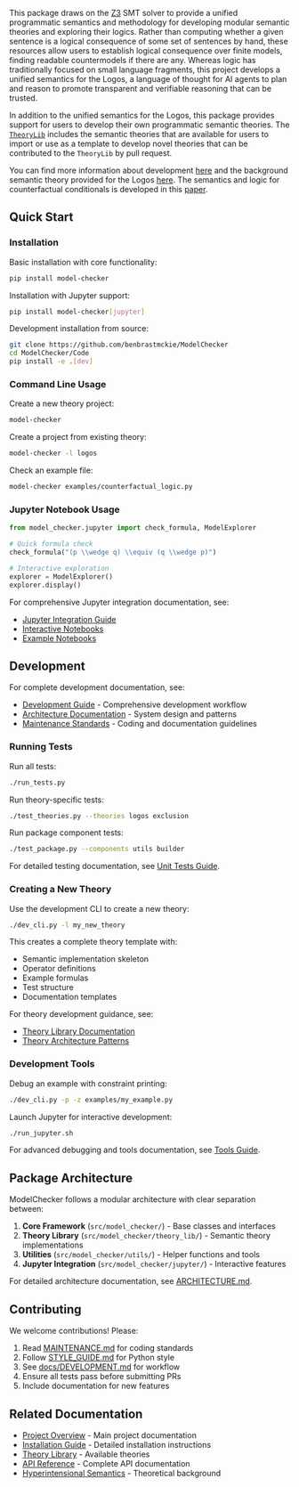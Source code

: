 This package draws on the [Z3](https://github.com/Z3Prover/z3) SMT solver to provide a unified programmatic semantics and methodology for developing modular semantic theories and exploring their logics.
Rather than computing whether a given sentence is a logical consequence of some set of sentences by hand, these resources allow users to establish logical consequence over finite models, finding readable countermodels if there are any.
Whereas logic has traditionally focused on small language fragments, this project develops a unified semantics for the Logos, a language of thought for AI agents to plan and reason to promote transparent and verifiable reasoning that can be trusted.

In addition to the unified semantics for the Logos, this package provides support for users to develop their own programmatic semantic theories.
The [`TheoryLib`](src/model_checker/theory_lib/) includes the semantic theories that are available for users to import or use as a template to develop novel theories that can be contributed to the `TheoryLib` by pull request.

You can find more information about development [here](docs/DEVELOPMENT.md) and the background semantic theory provided for the Logos [here](http://www.benbrastmckie.com/research#access).
The semantics and logic for counterfactual conditionals is developed in this [paper](https://link.springer.com/article/10.1007/s10992-025-09793-8).

## Quick Start

### Installation

Basic installation with core functionality:
```bash
pip install model-checker
```

Installation with Jupyter support:
```bash
pip install model-checker[jupyter]
```

Development installation from source:
```bash
git clone https://github.com/benbrastmckie/ModelChecker
cd ModelChecker/Code
pip install -e .[dev]
```

### Command Line Usage

Create a new theory project:
```bash
model-checker
```

Create a project from existing theory:
```bash
model-checker -l logos
```

Check an example file:
```bash
model-checker examples/counterfactual_logic.py
```

### Jupyter Notebook Usage

```python
from model_checker.jupyter import check_formula, ModelExplorer

# Quick formula check
check_formula("(p \\wedge q) \\equiv (q \\wedge p)")

# Interactive exploration
explorer = ModelExplorer()
explorer.display()
```

For comprehensive Jupyter integration documentation, see:
- [Jupyter Integration Guide](examples/README_jupyter.md)
- [Interactive Notebooks](src/model_checker/theory_lib/logos/notebooks/README.md)
- [Example Notebooks](notebooks/)

## Development

For complete development documentation, see:
- [Development Guide](docs/DEVELOPMENT.md) - Comprehensive development workflow
- [Architecture Documentation](ARCHITECTURE.md) - System design and patterns
- [Maintenance Standards](MAINTENANCE.md) - Coding and documentation guidelines

### Running Tests

Run all tests:
```bash
./run_tests.py
```

Run theory-specific tests:
```bash
./test_theories.py --theories logos exclusion
```

Run package component tests:
```bash
./test_package.py --components utils builder
```

For detailed testing documentation, see [Unit Tests Guide](../Docs/UNIT_TESTS.md).

### Creating a New Theory

Use the development CLI to create a new theory:
```bash
./dev_cli.py -l my_new_theory
```

This creates a complete theory template with:
- Semantic implementation skeleton
- Operator definitions
- Example formulas
- Test structure
- Documentation templates

For theory development guidance, see:
- [Theory Library Documentation](src/model_checker/theory_lib/README.md)
- [Theory Architecture Patterns](src/model_checker/theory_lib/README.md#theory-architecture-patterns)

### Development Tools

Debug an example with constraint printing:
```bash
./dev_cli.py -p -z examples/my_example.py
```

Launch Jupyter for interactive development:
```bash
./run_jupyter.sh
```

For advanced debugging and tools documentation, see [Tools Guide](../Docs/TOOLS.md).

## Package Architecture

ModelChecker follows a modular architecture with clear separation between:

1. **Core Framework** (`src/model_checker/`) - Base classes and interfaces
2. **Theory Library** (`src/model_checker/theory_lib/`) - Semantic theory implementations
3. **Utilities** (`src/model_checker/utils/`) - Helper functions and tools
4. **Jupyter Integration** (`src/model_checker/jupyter/`) - Interactive features

For detailed architecture documentation, see [ARCHITECTURE.md](ARCHITECTURE.md).

## Contributing

We welcome contributions! Please:

1. Read [MAINTENANCE.md](MAINTENANCE.md) for coding standards
2. Follow [STYLE_GUIDE.md](STYLE_GUIDE.md) for Python style
3. See [docs/DEVELOPMENT.md](docs/DEVELOPMENT.md) for workflow
4. Ensure all tests pass before submitting PRs
5. Include documentation for new features

## Related Documentation

- [Project Overview](../README.md) - Main project documentation
- [Installation Guide](../Docs/INSTALLATION.md) - Detailed installation instructions
- [Theory Library](src/model_checker/theory_lib/README.md) - Available theories
- [API Reference](src/model_checker/README.md) - Complete API documentation
- [Hyperintensional Semantics](../Docs/HYPERINTENSIONAL.md) - Theoretical background

